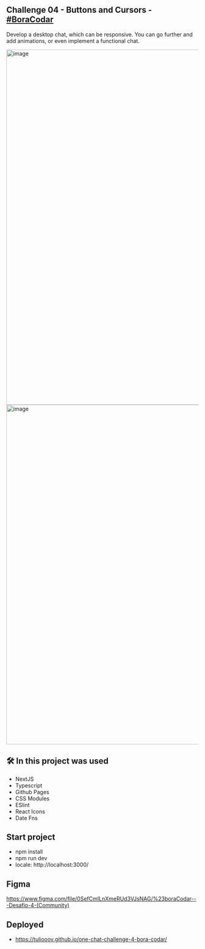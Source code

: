 
## Challenge 04 - Buttons and Cursors - <a href="https://boracodar.dev/#">#BoraCodar</a>
Develop a desktop chat, which can be responsive. You can go further and add animations, or even implement a functional chat.

<img width="929" alt="image" src="https://user-images.githubusercontent.com/28486303/215292762-edc32edf-105b-47f2-ad7d-04c5b205b206.png">

<img width="888" alt="image" src="https://user-images.githubusercontent.com/28486303/215292838-f5524200-59e0-4fed-b61f-bf0117041434.png">

## 🛠️ In this project was used
- NextJS
- Typescript
- Github Pages
- CSS Modules
- ESlint
- React Icons
- Date Fns

## Start project

- npm install
- npm run dev
- locale: http://localhost:3000/

## Figma
https://www.figma.com/file/0SefCmILnXmeRUd3VJsNAG/%23boraCodar---Desafio-4-(Community)

## Deployed
- https://tuliooov.github.io/one-chat-challenge-4-bora-codar/
